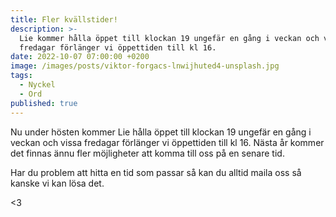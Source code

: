```yaml
---
title: Fler kvällstider!
description: >-
  Lie kommer hålla öppet till klockan 19 ungefär en gång i veckan och vissa
  fredagar förlänger vi öppettiden till kl 16.
date: 2022-10-07 07:00:00 +0200
image: /images/posts/viktor-forgacs-lnwijhuted4-unsplash.jpg
tags:
  - Nyckel
  - Ord
published: true
---
```

Nu under hösten kommer Lie h&aring;lla öppet till klockan 19 ungefär en g&aring;ng i veckan och vissa fredagar förlänger vi öppettiden till kl 16. Nästa &aring;r kommer det finnas ännu fler möjligheter att komma till oss p&aring; en senare tid.

Har du problem att hitta en tid som passar s&aring; kan du alltid maila oss s&aring; kanske vi kan lösa det.

&lt;3

&nbsp;

&nbsp;

&nbsp;